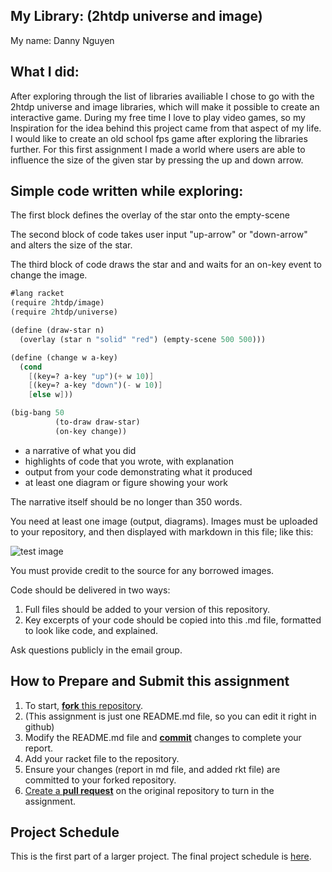 ## My Library: (2htdp universe and image)
My name: Danny Nguyen

## What I did:

After exploring through the list of libraries availiable I chose to go with the 2htdp universe and image libraries, which will make it possible to create an interactive game. During my free time I love to play video games, so my Inspiration for the idea behind this project came from that aspect of my life. I would like to create an old school fps game after exploring the libraries further. For this first assignment I made a world where users are able to influence the size of the given star by pressing the up and down arrow.

## Simple code written while exploring:

The first block defines the overlay of the star onto the empty-scene

The second block of code takes user input "up-arrow" or "down-arrow"
and alters the size of the star.

The third block of code draws the star and and waits for an on-key event to change the image.
```scheme
#lang racket
(require 2htdp/image)
(require 2htdp/universe)

(define (draw-star n)
  (overlay (star n "solid" "red") (empty-scene 500 500)))

(define (change w a-key)
  (cond
    [(key=? a-key "up")(+ w 10)]
    [(key=? a-key "down")(- w 10)]
    [else w]))

(big-bang 50
          (to-draw draw-star)
          (on-key change))
```           

* a narrative of what you did
* highlights of code that you wrote, with explanation
* output from your code demonstrating what it produced
* at least one diagram or figure showing your work

The narrative itself should be no longer than 350 words. 

You need at least one image (output, diagrams). Images must be uploaded to your repository, and then displayed with markdown in this file; like this:

![test image](/testimage.png?raw=true "test image")

You must provide credit to the source for any borrowed images.

Code should be delivered in two ways:

1. Full files should be added to your version of this repository.
1. Key excerpts of your code should be copied into this .md file, formatted to look like code, and explained.

Ask questions publicly in the email group.

## How to Prepare and Submit this assignment

1. To start, [**fork** this repository][forking]. 
  2. (This assignment is just one README.md file, so you can edit it right in github)
1. Modify the README.md file and [**commit**][ref-commit] changes to complete your report.
1. Add your racket file to the repository. 
1. Ensure your changes (report in md file, and added rkt file) are committed to your forked repository.
1. [Create a **pull request**][pull-request] on the original repository to turn in the assignment.

## Project Schedule
This is the first part of a larger project. The final project schedule is [here][schedule].

<!-- Links -->
[schedule]: https://github.com/oplS17projects/FP-Schedule
[markdown]: https://help.github.com/articles/markdown-basics/
[forking]: https://guides.github.com/activities/forking/
[ref-clone]: http://gitref.org/creating/#clone
[ref-commit]: http://gitref.org/basic/#commit
[ref-push]: http://gitref.org/remotes/#push
[pull-request]: https://help.github.com/articles/creating-a-pull-request

